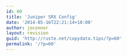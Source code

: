 ```yaml
---
id: 60
title: 'Juniper SRX Config'
date: '2014-05-16T22:21:14+10:00'
author: joconnor
layout: revision
guid: 'http://ruste.net/copydata.tips/?p=60'
permalink: '/?p=60'
---
```


